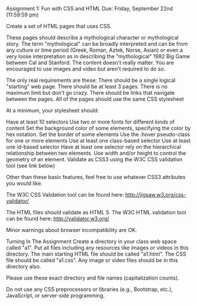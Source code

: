 Assignment 1: Fun with CSS and HTML
Due: Friday, September 22nd (11:59:59 pm)

Create a set of HTML pages that uses CSS.
 
These pages should describe a mythological character or mythological story. The term "mythological" can be broadly interpreted and can be from any culture or time period (Greek, Roman, Aztek, Norse, Asian) or even a very loose interpretation as in describing the "mythological" 1982 Big Game between Cal and Stanford. The content doesn't really matter. You are encouraged to use images and video but aren't required to do so. 
 
The only real requirements are these:
There should be a single logical "starting" web page.
There should be at least 3 pages. There is no maximum limit but don't go crazy.
There should be links that navigate between the pages.
All of the pages should use the same CSS stylesheet
 
At a minimum, your stylesheet should:
 
Have at least 10 selectors
Use two or more fonts for different kinds of content
Set the background color of some elements, specifying the color by hex notation.
Set the border of some elements
Use the :hover pseudo-class for one or more elements
Use at least one class-based selector
Use at least one id-based selector
Have at least one selector rely on the hierarchical relationship between two elements.
Use width and/or height to control the geometry of an element.
Validate as CSS3 using the W3C CSS validation tool (see link below)

Other than these basic features, feel free to use whatever CSS3 attributes you would like. 
 
The W3C CSS Validation tool can be found here:
http://jigsaw.w3.org/css-validator/

The HTML files should validate as HTML 5. The W3C HTML validation tool can be found here:
http://validator.w3.org/

Minor warnings about browser incompatibility are OK.

Turning In The Assignment
Create a directory in your class web space called "a1". Put all files including any resources like images or videos in this directory.
The main starting HTML file should be called "a1.html".
The CSS file should be called "a1.css".
Any image or video files should be in this directory also.

Please use these exact directory and file names (capitalization counts).
 
Do not use any CSS preprocessors or libraries (e.g., Bootstrap, etc.), JavaScript, or server-side programming.
